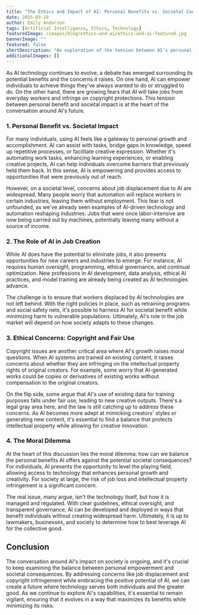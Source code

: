 ```yaml
---
title: "The Ethics and Impact of AI: Personal Benefits vs. Societal Concerns"
date: 2025-03-10
author: Emily Anderson
tags: [Artificial Intelligence, Ethics, Technology]
featuredImage: /images/blog/ethics-and-ai/ethics-and-ai-featured.jpg
bannerImage: ""
featured: false
shortDescription: "An exploration of the tension between AI's personal benefits and its potential societal consequences, including job displacement and copyright concerns."
additionalImages: []
---
```


As AI technology continues to evolve, a debate has emerged surrounding its potential benefits and the concerns it raises. On one hand, AI can empower individuals to achieve things they've always wanted to do or struggled to do. On the other hand, there are growing fears that AI will take jobs from everyday workers and infringe on copyright protections. This tension between personal benefit and societal impact is at the heart of the conversation around AI's future.

### 1. Personal Benefit vs. Societal Impact

For many individuals, using AI feels like a gateway to personal growth and accomplishment. AI can assist with tasks, bridge gaps in knowledge, speed up repetitive processes, or facilitate creative expression. Whether it's automating work tasks, enhancing learning experiences, or enabling creative projects, AI can help individuals overcome barriers that previously held them back. In this sense, AI is empowering and provides access to opportunities that were previously out of reach.

However, on a societal level, concerns about job displacement due to AI are widespread. Many people worry that automation will replace workers in certain industries, leaving them without employment. This fear is not unfounded, as we've already seen examples of AI-driven technology and automation reshaping industries. Jobs that were once labor-intensive are now being carried out by machines, potentially leaving many without a source of income.

### 2. The Role of AI in Job Creation

While AI does have the potential to eliminate jobs, it also presents opportunities for new careers and industries to emerge. For instance, AI requires human oversight, programming, ethical governance, and continual optimization. New professions in AI development, data analysis, ethical AI practices, and model training are already being created as AI technologies advance.

The challenge is to ensure that workers displaced by AI technologies are not left behind. With the right policies in place, such as retraining programs and social safety nets, it's possible to harness AI for societal benefit while minimizing harm to vulnerable populations. Ultimately, AI's role in the job market will depend on how society adapts to these changes.

### 3. Ethical Concerns: Copyright and Fair Use

Copyright issues are another critical area where AI's growth raises moral questions. When AI systems are trained on existing content, it raises concerns about whether they are infringing on the intellectual property rights of original creators. For example, some worry that AI-generated works could be copies or derivatives of existing works without compensation to the original creators. 

On the flip side, some argue that AI's use of existing data for training purposes falls under fair use, leading to new creative outputs. There's a legal gray area here, and the law is still catching up to address these concerns. As AI becomes more adept at mimicking creators' styles or generating new content, it's essential to find a balance that protects intellectual property while allowing for creative innovation.

### 4. The Moral Dilemma

At the heart of this discussion lies the moral dilemma: how can we balance the personal benefits AI offers against the potential societal consequences? For individuals, AI presents the opportunity to level the playing field, allowing access to technology that enhances personal growth and creativity. For society at large, the risk of job loss and intellectual property infringement is a significant concern.

The real issue, many argue, isn't the technology itself, but how it is managed and regulated. With clear guidelines, ethical oversight, and transparent governance, AI can be developed and deployed in ways that benefit individuals without creating widespread harm. Ultimately, it is up to lawmakers, businesses, and society to determine how to best leverage AI for the collective good.

## Conclusion

The conversation around AI's impact on society is ongoing, and it's crucial to keep examining the balance between personal empowerment and societal consequences. By addressing concerns like job displacement and copyright infringement while embracing the positive potential of AI, we can create a future where technology serves both individuals and the greater good. As we continue to explore AI's capabilities, it's essential to remain vigilant, ensuring that it evolves in a way that maximizes its benefits while minimizing its risks.